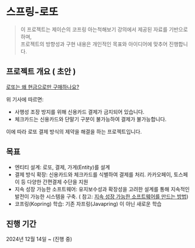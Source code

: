 # 스프링-로또

> 이 프로젝트는 제이슨의 코프링 아는척해보기 강의에서 제공된 자료를 기반으로 하며, <br> 프로젝트의 방향성과 구현 내용은 개인적인 목표와 아이디어에 맞추어 진행합니다.

## 프로젝트 개요 ( 초안 )

[로또는 왜 현금으로만 구매하나요?](https://economist.co.kr/article/view/ecn202409110019)

위 기사에 따르면:

- 사행성 조장 방지를 위해 신용카드 결제가 금지되어 있습니다.
- 체크카드는 신용카드와 단말기 구분이 불가능하여 결제가 불가능합니다.

이에 따라 로또 결제 방식의 제약을 해결을 하는 프로젝트입니다.

## 목표

- 엔티티 설계: 로또, 결제, 가게(Entity)를 설계
- 결제 방식 확장: 신용카드와 체크카드를 식별하여 결제를 처리. 카카오페이, 토스페이 등 다양한 간편결제 수단을 지원
- 지속 성장 가능한 소프트웨어: 유지보수성과 확장성을 고려한 설계를 통해 지속적인 발전이 가능한 시스템을 구축. (
  참고: [지속 성장 가능한 소프트웨어를 만드는 방법](https://www.youtube.com/watch?v=pimYIfXCUe8))
- 코프링(Kopring) 학습: 기존 자프링(Javapring) 이 아닌 새로운 학습

## 진행 기간

2024년 12월 14일 ~ (진행 중)
